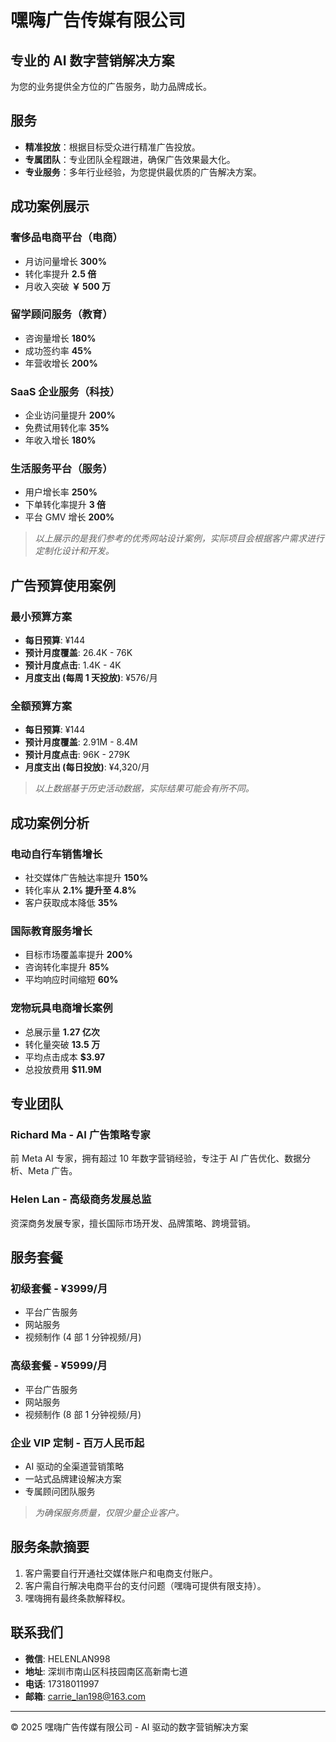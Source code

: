 # 嘿嗨广告传媒有限公司

## 专业的 AI 数字营销解决方案

为您的业务提供全方位的广告服务，助力品牌成长。

## 服务

- **精准投放**：根据目标受众进行精准广告投放。
- **专属团队**：专业团队全程跟进，确保广告效果最大化。
- **专业服务**：多年行业经验，为您提供最优质的广告解决方案。

## 成功案例展示

### 奢侈品电商平台（电商）

- 月访问量增长 **300%**
- 转化率提升 **2.5 倍**
- 月收入突破 **￥ 500 万**

### 留学顾问服务（教育）

- 咨询量增长 **180%**
- 成功签约率 **45%**
- 年营收增长 **200%**

### SaaS 企业服务（科技）

- 企业访问量提升 **200%**
- 免费试用转化率 **35%**
- 年收入增长 **180%**

### 生活服务平台（服务）

- 用户增长率 **250%**
- 下单转化率提升 **3 倍**
- 平台 GMV 增长 **200%**

> _以上展示的是我们参考的优秀网站设计案例，实际项目会根据客户需求进行定制化设计和开发。_

## 广告预算使用案例

### 最小预算方案

- **每日预算**: ¥144
- **预计月度覆盖**: 26.4K - 76K
- **预计月度点击**: 1.4K - 4K
- **月度支出 (每周 1 天投放)**: ¥576/月

### 全额预算方案

- **每日预算**: ¥144
- **预计月度覆盖**: 2.91M - 8.4M
- **预计月度点击**: 96K - 279K
- **月度支出 (每日投放)**: ¥4,320/月

> _以上数据基于历史活动数据，实际结果可能会有所不同。_

## 成功案例分析

### **电动自行车销售增长**

- 社交媒体广告触达率提升 **150%**
- 转化率从 **2.1% 提升至 4.8%**
- 客户获取成本降低 **35%**

### **国际教育服务增长**

- 目标市场覆盖率提升 **200%**
- 咨询转化率提升 **85%**
- 平均响应时间缩短 **60%**

### **宠物玩具电商增长案例**

- 总展示量 **1.27 亿次**
- 转化量突破 **13.5 万**
- 平均点击成本 **$3.97**
- 总投放费用 **$11.9M**

## 专业团队

### **Richard Ma** - AI 广告策略专家

前 Meta AI 专家，拥有超过 10 年数字营销经验，专注于 AI 广告优化、数据分析、Meta 广告。

### **Helen Lan** - 高级商务发展总监

资深商务发展专家，擅长国际市场开发、品牌策略、跨境营销。

## 服务套餐

### **初级套餐** - ¥3999/月

- 平台广告服务
- 网站服务
- 视频制作 (4 部 1 分钟视频/月)

### **高级套餐** - ¥5999/月

- 平台广告服务
- 网站服务
- 视频制作 (8 部 1 分钟视频/月)

### **企业 VIP 定制** - 百万人民币起

- AI 驱动的全渠道营销策略
- 一站式品牌建设解决方案
- 专属顾问团队服务

> _为确保服务质量，仅限少量企业客户。_

## 服务条款摘要

1. 客户需要自行开通社交媒体账户和电商支付账户。
2. 客户需自行解决电商平台的支付问题（嘿嗨可提供有限支持）。
3. 嘿嗨拥有最终条款解释权。

## 联系我们

- **微信**: HELENLAN998
- **地址**: 深圳市南山区科技园南区高新南七道
- **电话**: 17318011997
- **邮箱**: [carrie_lan198@163.com](mailto:carrie_lan198@163.com)

---

© 2025 嘿嗨广告传媒有限公司 - AI 驱动的数字营销解决方案
